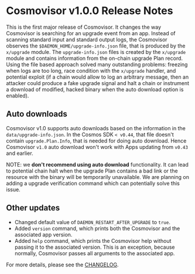 # Cosmovisor v1.0.0 Release Notes

This is the first major release of Cosmovisor.
It changes the way Cosmovisor is searching for an upgrade event from an app.
Instead of scanning standard input and standard output logs, the Cosmovisor
observes the `$DAEMON_HOME/upgrade-info.json` file, that is produced by the
`x/upgrade` module. The `upgrade-info.json` files is created by the `x/upgrade`
module and contains information from the on-chain upgrade Plan record.
Using the file based approach solved many outstanding problems: freezing when
logs are too long, race condition with the `x/upgrade` handler, and potential
exploit (if a chain would allow to log an arbitrary message, then an attacker
could produce a fake upgrade signal and halt a chain or instrument a download
of modified, hacked binary when the auto download option is enabled).

## Auto downloads

Cosmovisor v1.0 supports auto downloads based on the information in the
`data/upgrade-info.json`. In the Cosmos SDK `< v0.44`, that file doesn't contain
`upgrade.Plan.Info`, that is needed for doing auto download. Hence Cosmovisor `v1.0`
auto download won't work with Apps updating from `v0.43` and earlier.

NOTE: we **don't recommend using auto download** functionality. It can lead to potential
chain halt when the upgrade Plan contains a bad link or the resource with the
binary will be temporarily unavailable. We are planning on adding a upgrade
verification command which can potentially solve this issue.

## Other updates

+ Changed default value of `DAEMON_RESTART_AFTER_UPGRADE` to `true`.
+ Added `version` command, which prints both the Cosmovisor and the associated app version.
+ Added `help`  command, which prints the Cosmovisor help without passing it to the associated version. This is an exception, because normally, Cosmovisor passes all arguments to the associated app.

For more details, please see the [CHANGELOG](https://github.com/aliworkshop/terra-sdk/blob/cosmovisor/v1.0.0/cosmovisor/CHANGELOG.md).

